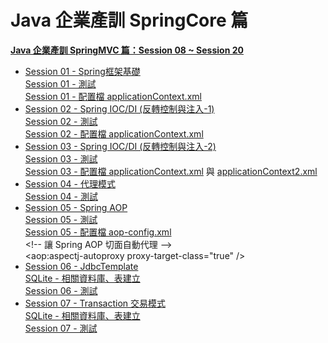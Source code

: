 # Java 企業產訓 SpringCore 篇
<b><a href="https://github.com/vincenttuan/SpringMVCExpert2022">Java 企業產訓 SpringMVC 篇：Session 08 ~ Session 20</a></b><p />
<ul>
  <li>
      <a href="https://github.com/vincenttuan/SpringCoreExpert2022/tree/main/src/main/java/com/spring/core/session01">Session 01 - Spring框架基礎</a><br />
      <a href="https://github.com/vincenttuan/SpringCoreExpert2022/tree/main/src/test/java/com/spring/core/session01">Session 01 - 測試</a><br />
      <a href="https://github.com/vincenttuan/SpringCoreExpert2022/blob/main/conf/applicationContext.xml">Session 01 - 配置檔 applicationContext.xml</a>
  </li>
  <li>
      <a href="https://github.com/vincenttuan/SpringCoreExpert2022/tree/main/src/main/java/com/spring/core/session02">Session 02 - Spring IOC/DI (反轉控制與注入-1)</a><br />
      <a href="https://github.com/vincenttuan/SpringCoreExpert2022/tree/main/src/test/java/com/spring/core/session02">Session 02 - 測試</a><br />
      <a href="https://github.com/vincenttuan/SpringCoreExpert2022/blob/main/conf/applicationContext.xml">Session 02 - 配置檔 applicationContext.xml</a>
  </li>
  <li>
      <a href="https://github.com/vincenttuan/SpringCoreExpert2022/tree/main/src/main/java/com/spring/core/session03">Session 03 - Spring IOC/DI (反轉控制與注入-2)</a><br />
      <a href="https://github.com/vincenttuan/SpringCoreExpert2022/tree/main/src/test/java/com/spring/core/session03">Session 03 - 測試</a><br />
      <a href="https://github.com/vincenttuan/SpringCoreExpert2022/blob/main/conf/applicationContext.xml">Session 03 - 配置檔 applicationContext.xml</a> 與 
      <a href="https://github.com/vincenttuan/SpringCoreExpert2022/blob/main/conf/applicationContext2.xml">applicationContext2.xml</a>
  </li>
    <li>
      <a href="https://github.com/vincenttuan/SpringCoreExpert2022/tree/main/src/main/java/com/spring/core/session04">Session 04 - 代理模式</a><br />
      <a href="https://github.com/vincenttuan/SpringCoreExpert2022/tree/main/src/test/java/com/spring/core/session04">Session 04 - 測試</a>
  </li>
  <li>
      <a href="https://github.com/vincenttuan/SpringCoreExpert2022/tree/main/src/main/java/com/spring/core/session05">Session 05 - Spring AOP</a><br />
      <a href="https://github.com/vincenttuan/SpringCoreExpert2022/tree/main/src/test/java/com/spring/core/session05">Session 05 - 測試</a><br />
      <a href="https://github.com/vincenttuan/SpringCoreExpert2022/blob/main/conf/aop-config.xml">Session 05 - 配置檔 aop-config.xml</a><br />
      &lt;!-- 讓 Spring AOP 切面自動代理 --&gt;<br />
      &lt;aop:aspectj-autoproxy proxy-target-class="true" /&gt;
      <br />
  </li>
  </li>
  <li>
      <a href="https://github.com/vincenttuan/SpringCoreExpert2022/tree/main/src/main/java/com/spring/core/session06">Session 06 - JdbcTemplate</a><br />
      <a href="https://github.com/vincenttuan/SpringCoreExpert2022/blob/main/db/sql.txt">SQLite - 相關資料庫、表建立</a><br />
      <a href="https://github.com/vincenttuan/SpringCoreExpert2022/tree/main/src/test/java/com/spring/core/session06">Session 06 - 測試</a>
  </li>
  <li>
      <a href="https://github.com/vincenttuan/SpringCoreExpert2022/tree/main/src/main/java/com/spring/core/session07">Session 07 - Transaction 交易模式</a><br />
      <a href="https://github.com/vincenttuan/SpringCoreExpert2022/blob/main/db/sql.txt">SQLite - 相關資料庫、表建立</a><br />
      <a href="https://github.com/vincenttuan/SpringCoreExpert2022/tree/main/src/test/java/com/spring/core/session07">Session 07 - 測試</a>
  </li>
<ul>

